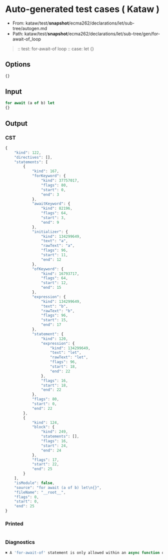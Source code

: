 # Auto-generated test cases ( Kataw )
- From: kataw/test/__snapshot__/ecma262/declarations/let/sub-tree/autogen.md
- Path: kataw/test/__snapshot__/ecma262/declarations/let/sub-tree/gen/for-await-of_loop
> :: test: for-await-of loop
> :: case: let
>          {}
## Options

`````js
{}
`````
## Input

`````js
for await (a of b) let
{}
`````
## Output

### CST

```javascript
{
    "kind": 122,
    "directives": [],
    "statements": [
        {
            "kind": 167,
            "forKeyword": {
                "kind": 37757017,
                "flags": 80,
                "start": 0,
                "end": 3
            },
            "awaitKeyword": {
                "kind": 82196,
                "flags": 64,
                "start": 3,
                "end": 9
            },
            "initializer": {
                "kind": 134299649,
                "text": "a",
                "rawText": "a",
                "flags": 96,
                "start": 11,
                "end": 12
            },
            "ofKeyword": {
                "kind": 16793717,
                "flags": 64,
                "start": 12,
                "end": 15
            },
            "expression": {
                "kind": 134299649,
                "text": "b",
                "rawText": "b",
                "flags": 96,
                "start": 15,
                "end": 17
            },
            "statement": {
                "kind": 120,
                "expression": {
                    "kind": 134299649,
                    "text": "let",
                    "rawText": "let",
                    "flags": 96,
                    "start": 18,
                    "end": 22
                },
                "flags": 16,
                "start": 18,
                "end": 22
            },
            "flags": 80,
            "start": 0,
            "end": 22
        },
        {
            "kind": 124,
            "block": {
                "kind": 249,
                "statements": [],
                "flags": 16,
                "start": 24,
                "end": 24
            },
            "flags": 17,
            "start": 22,
            "end": 25
        }
    ],
    "isModule": false,
    "source": "for await (a of b) let\n{}",
    "fileName": "__root__",
    "flags": 0,
    "start": 0,
    "end": 25
}
```

### Printed

```javascript

```

### Diagnostics

```javascript
✖ A 'for-await-of' statement is only allowed within an async function or async generator. - start: 9, end: 11

```

